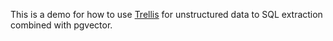 This is a demo for how to use [Trellis](https://usetrellis.co/) for unstructured data to SQL extraction combined with pgvector.
